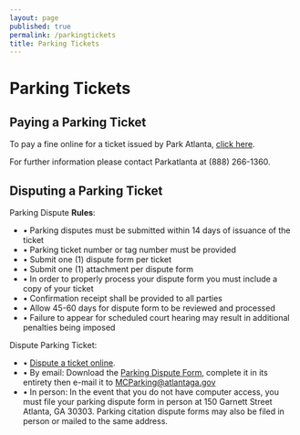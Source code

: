 ```yaml
---
layout: page
published: true
permalink: /parkingtickets
title: Parking Tickets
---
```


# Parking Tickets

## Paying a Parking Ticket

To pay a fine online for a ticket issued by Park Atlanta, [click here](https://www.dspayments.com/Atlanta). 
 
For further information please contact Parkatlanta at (888) 266-1360.

## Disputing a Parking Ticket

Parking Dispute **Rules**:

- • Parking disputes must be submitted within 14 days of issuance of the ticket
- • Parking ticket number or tag number must be provided
- • Submit one (1) dispute form per ticket
- • Submit one (1) attachment per dispute form
- • In order to properly process your dispute form you  must include a copy of your ticket
- • Confirmation receipt shall be provided to all parties
- • Allow 45-60 days for dispute form to be reviewed and processed
- • Failure to appear for scheduled court hearing may result in additional penalties being imposed

Dispute Parking Ticket:

- • [Dispute a ticket online](http://web.atlantaga.gov/pdf/).
- • By email: Download the [Parking Dispute Form](/pdfs/parkingdispute.pdf), complete it in its entirety then e-mail it to [MCParking@atlantaga.gov](mailto:MCParking@atlantaga.gov)
- • In person: In the event that you do not have computer access, you must file your parking dispute form in person at 150 Garnett Street Atlanta, GA 30303. Parking citation dispute forms may also be filed in person or mailed to the same address.